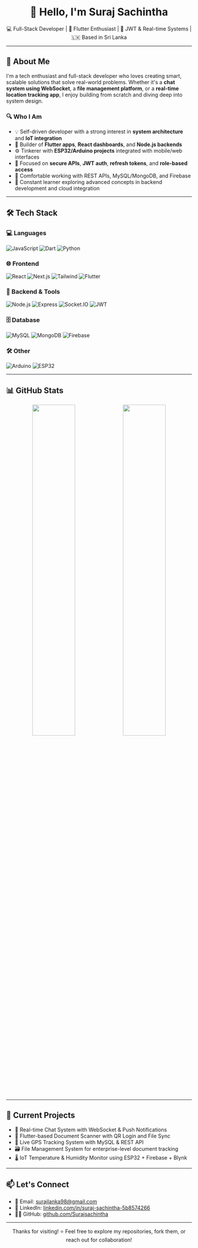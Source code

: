 <h1 align="center">👋 Hello, I'm Suraj Sachintha</h1>
<p align="center">
  💻 Full-Stack Developer | 📱 Flutter Enthusiast | 🔐 JWT & Real-time Systems | 🇱🇰 Based in Sri Lanka
</p>

---

## 🚀 About Me

I'm a tech enthusiast and full-stack developer who loves creating smart, scalable solutions that solve real-world problems. Whether it's a **chat system using WebSocket**, a **file management platform**, or a **real-time location tracking app**, I enjoy building from scratch and diving deep into system design.

### 🔍 Who I Am

- 💡 Self-driven developer with a strong interest in **system architecture** and **IoT integration**
- 🔧 Builder of **Flutter apps**, **React dashboards**, and **Node.js backends**
- ⚙️ Tinkerer with **ESP32/Arduino projects** integrated with mobile/web interfaces
- 🔐 Focused on **secure APIs**, **JWT auth**, **refresh tokens**, and **role-based access**
- 🔗 Comfortable working with REST APIs, MySQL/MongoDB, and Firebase
- 🧠 Constant learner exploring advanced concepts in backend development and cloud integration

---

## 🛠️ Tech Stack

### 💻 Languages
![JavaScript](https://img.shields.io/badge/-JavaScript-black?style=flat-square&logo=javascript)
![Dart](https://img.shields.io/badge/-Dart-black?style=flat-square&logo=dart)
![Python](https://img.shields.io/badge/-Python-black?style=flat-square&logo=python)

### 🌐 Frontend
![React](https://img.shields.io/badge/-React-black?style=flat-square&logo=react)
![Next.js](https://img.shields.io/badge/-Next.js-black?style=flat-square&logo=next.js)
![Tailwind](https://img.shields.io/badge/-TailwindCSS-black?style=flat-square&logo=tailwind-css)
![Flutter](https://img.shields.io/badge/-Flutter-black?style=flat-square&logo=flutter)

### 🔧 Backend & Tools
![Node.js](https://img.shields.io/badge/-Node.js-black?style=flat-square&logo=node.js)
![Express](https://img.shields.io/badge/-Express-black?style=flat-square&logo=express)
![Socket.IO](https://img.shields.io/badge/-Socket.IO-black?style=flat-square&logo=socket.io)
![JWT](https://img.shields.io/badge/-JWT-black?style=flat-square&logo=jsonwebtokens)

### 🗄️ Database
![MySQL](https://img.shields.io/badge/-MySQL-black?style=flat-square&logo=mysql)
![MongoDB](https://img.shields.io/badge/-MongoDB-black?style=flat-square&logo=mongodb)
![Firebase](https://img.shields.io/badge/-Firebase-black?style=flat-square&logo=firebase)

### 🛠️ Other
![Arduino](https://img.shields.io/badge/-Arduino-black?style=flat-square&logo=arduino)
![ESP32](https://img.shields.io/badge/-ESP32-black?style=flat-square&logo=espressif)

---

## 📊 GitHub Stats

<p align="center">
  <img src="https://github-readme-stats.vercel.app/api?username=Surajsachintha&show_icons=true&theme=tokyonight" width="48%" />
  <img src="https://github-readme-streak-stats.herokuapp.com/?user=Surajsachintha&theme=tokyonight" width="48%" />
</p>

---

## 🧪 Current Projects

- 🔴 Real-time Chat System with WebSocket & Push Notifications  
- 📲 Flutter-based Document Scanner with QR Login and File Sync  
- 📍 Live GPS Tracking System with MySQL & REST API  
- 🗃️ File Management System for enterprise-level document tracking  
- 🌡️ IoT Temperature & Humidity Monitor using ESP32 + Firebase + Blynk

---

## 📫 Let's Connect

- 📧 Email: [surajlanka98@gmail.com](mailto:surajlanka98@gmail.com)  
- 💼 LinkedIn: [linkedin.com/in/suraj-sachintha-5b8574266](https://lk.linkedin.com/in/suraj-sachintha-5b8574266)  
- 🧑‍💻 GitHub: [github.com/Surajsachintha](https://github.com/Surajsachintha)

---

<p align="center">
  Thanks for visiting! ⭐ Feel free to explore my repositories, fork them, or reach out for collaboration!
</p>

